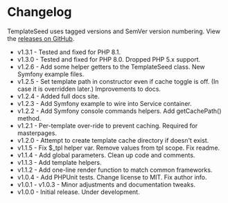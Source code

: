 # Changelog

TemplateSeed uses tagged versions and SemVer version numbering. View the [releases on GitHub](https://github.com/syntaxseed/templateseed/releases).

* v1.3.1 - Tested and fixed for PHP 8.1.
* v1.3.0 - Tested and fixed for PHP 8.0. Dropped PHP 5.x support.
* v1.2.6 - Add some helper getters to the TemplateSeed class. New Symfony example files.
* v1.2.5 - Set template path in constructor even if cache toggle is off. (In case it is overridden later.) Improvements to docs.
* v1.2.4 - Added full docs site.
* v1.2.3 - Add Symfony example to wire into Service container.
* v1.2.2 - Add Symfony console commands helpers. Add getCachePath() method.
* v1.2.1 - Per-template over-ride to prevent caching. Required for masterpages.
* v1.2.0 - Attempt to create template cache directory if doesn't exist.
* v1.1.5 - Fix $_tpl helper var. Remove values from tpl scope. Fix readme.
* v1.1.4 - Add global parameters. Clean up code and comments.
* v1.1.3 - Add template helpers.
* v1.1.2 - Add one-line render function to match common frameworks.
* v1.0.4 - Add PHPUnit tests. Change license to MIT. Fix author info.
* v1.0.1 - v1.0.3 - Minor adjustments and documentation tweaks.
* v1.0.0 - Initial release. Under development.
